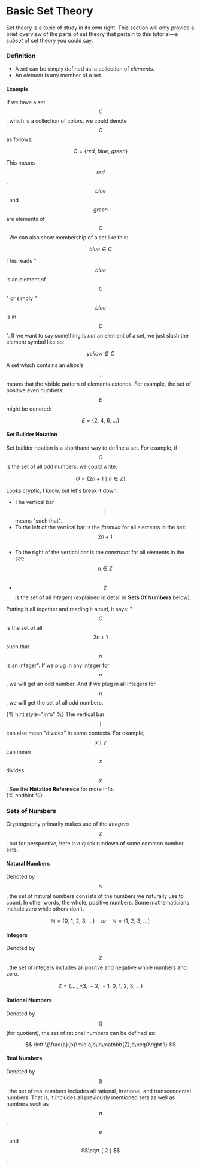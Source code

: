 # Basic Set Theory

Set theory is a topic of study in its own right. This section will only provide a brief overview of the parts of set theory that pertain to this tutorial—a _subset_ of set theory you could say.

### Definition

* A _set_ can be simply defined as: a collection of _elements_.
* An _element_ is any member of a set.

#### Example

If we have a set $$C$$, which is a collection of colors, we could denote $$C$$ as follows:

$$
C =\left \{ red,\:blue, \:green \right \}
$$

This means $$red$$, $$blue$$, and $$green$$ are elements of $$C$$. We can also show membership of a set like this: 

$$
blue \in C
$$

This reads "$$blue$$ is an element of $$C$$" or simply "$$blue$$ is in $$C$$". If we want to say something is _not_ an element of a set, we just slash the element symbol like so:

$$
yellow \notin C
$$

A set which contains an _ellipsis_ $$\ldots$$ means that the visible pattern of elements extends. For example, the set of positive even numbers $$E$$ might be denoted:

$$
E=\left \{2,\:4,\:6,\:\ldots \right \}
$$

#### Set Builder Notation

Set builder noation is a shorthand way to define a set. For example, if $$O$$ is the set of all odd numbers, we could write:

$$
O=\left \{ 2n+1\mid n\in \mathbb{Z} \right \}
$$

Looks cryptic, I know, but let's break it down. 

* The vertical bar $$\mid$$ means "such that".
* To the left of the vertical bar is the _formula_ for all elements in the set: $$ 2n+1$$.
* To the right of the vertical bar is the _constraint_ for all elements in the set: $$n\in \mathbb{Z}$$.
* $$\mathbb{Z}$$ is the set of all _integers_ \(explained in detail in **Sets Of Numbers** below\).

Putting it all together and reading it aloud, it says: "$$O$$ is the set of all $$2n + 1$$ such that $$n$$ is an integer". If we plug in any integer for $$n$$, we will get an odd number. And if we plug in all integers for $$n$$, we will get the set of all odd numbers.

{% hint style="info" %}
The vertical bar $$\mid$$ can also mean "divides" in some contexts. For example, $$x \mid y$$  can mean $$x$$ divides $$y$$. See the **Notation Refernece** for more info.  
{% endhint %}

### Sets of Numbers

Cryptography primarily makes use of the _integers_ $$\mathbb{Z}$$, but for perspective, here is a quick rundown of some common number sets.  

#### Natural Numbers

Denoted by $$\mathbb{N}$$, the set of natural numbers consists of the numbers we naturally use to count. In other words, the whole, positive numbers. Some mathematicians include zero while others don't.

$$
\mathbb{N} = \left \{ 0,\:1,\:2,\:3,\:... \right \}\quad or\quad \mathbb{N} = \left \{ 1,\:2,\:3,\:... \right \}
$$

#### Integers

Denoted by $$\mathbb{Z}$$, the set of integers includes all positve and negative whole numbers and zero.

$$
\mathbb{Z} = \left \{...\:,-3,\:-2,\:-1,\: 0,\:1,\:2,\:3,\:... \right \}
$$

#### Rational Numbers

Denoted by $$\mathbb{Q}$$ \(for quotient\), the set of rational numbers can be defined as:

$$
\left \{\frac{a}{b}\mid a,b\in\mathbb{Z},b\neq0\right \}
$$

#### Real Numbers

Denoted by $$\mathbb{R}$$, the set of real numbers includes all rational, irrational, and transcendental numbers. That is, it includes all previously mentioned sets as well as numbers such as $$\pi$$, $$e$$, and  $$\sqrt { 2 } $$.



